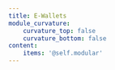 ```yaml
---
title: E-Wallets
module_curvature:
    curvature_top: false
    curvature_bottom: false
content:
    items: '@self.modular'
---
```


